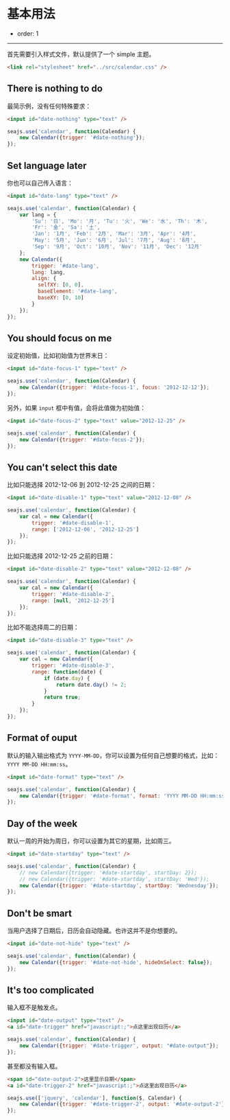 # 基本用法

- order: 1

------------

首先需要引入样式文件，默认提供了一个 simple 主题。

````html
<link rel="stylesheet" href="../src/calendar.css" />
````

## There is nothing to do

最简示例，没有任何特殊要求：

````html
<input id="date-nothing" type="text" />
````

````javascript
seajs.use('calendar', function(Calendar) {
    new Calendar({trigger: '#date-nothing'});
});
````

## Set language later

你也可以自己传入语言：

````html
<input id="date-lang" type="text" />
````

````javascript
seajs.use('calendar', function(Calendar) {
    var lang = {
        'Su': '日', 'Mo': '月', 'Tu': '火', 'We': '水', 'Th': '木',
        'Fr': '金', 'Sa': '土',
        'Jan': '1月', 'Feb': '2月', 'Mar': '3月', 'Apr': '4月',
        'May': '5月', 'Jun': '6月', 'Jul': '7月', 'Aug': '8月',
        'Sep': '9月', 'Oct': '10月', 'Nov': '11月', 'Dec': '12月'
    };
    new Calendar({
        trigger: '#date-lang',
        lang: lang,
        align: {
          selfXY: [0, 0],
          baseElement: '#date-lang',
          baseXY: [0, 10]
        }
    });
});
````

## You should focus on me

设定初始值，比如初始值为世界末日：

````html
<input id="date-focus-1" type="text" />
````

````javascript
seajs.use('calendar', function(Calendar) {
    new Calendar({trigger: '#date-focus-1', focus: '2012-12-12'});
});
````

另外，如果 ``input`` 框中有值，会将此值做为初始值：

````html
<input id="date-focus-2" type="text" value="2012-12-25" />
````

````javascript
seajs.use('calendar', function(Calendar) {
    new Calendar({trigger: '#date-focus-2'});
});
````

## You can't select this date

比如只能选择 2012-12-06 到 2012-12-25 之间的日期：

````html
<input id="date-disable-1" type="text" value="2012-12-08" />
````

````javascript
seajs.use('calendar', function(Calendar) {
    var cal = new Calendar({
        trigger: '#date-disable-1',
        range: ['2012-12-06', '2012-12-25']
    });
});
````

比如只能选择 2012-12-25 之前的日期：

````html
<input id="date-disable-2" type="text" value="2012-12-08" />
````

````javascript
seajs.use('calendar', function(Calendar) {
    var cal = new Calendar({
        trigger: '#date-disable-2',
        range: [null, '2012-12-25']
    });
});
````

比如不能选择周二的日期：

````html
<input id="date-disable-3" type="text" />
````

````javascript
seajs.use('calendar', function(Calendar) {
    var cal = new Calendar({
        trigger: '#date-disable-3',
        range: function(date) {
            if (date.day) {
                return date.day() != 2;
            }
            return true;
        }
    });
});
````

## Format of ouput

默认的输入输出格式为 ``YYYY-MM-DD``，你可以设置为任何自己想要的格式，比如：
``YYYY MM-DD HH:mm:ss``。

````html
<input id="date-format" type="text" />
````

````javascript
seajs.use('calendar', function(Calendar) {
    new Calendar({trigger: '#date-format', format: 'YYYY MM-DD HH:mm:ss'});
});
````

## Day of the week

默认一周的开始为周日，你可以设置为其它的星期，比如周三。

````html
<input id="date-startday" type="text" />
````

````javascript
seajs.use('calendar', function(Calendar) {
    // new Calendar({trigger: '#date-startday', startDay: 2});
    // new Calendar({trigger: '#date-startday', startDay: 'Wed'});
    new Calendar({trigger: '#date-startday', startDay: 'Wednesday'});
});
````


## Don't be smart

当用户选择了日期后，日历会自动隐藏。也许这并不是你想要的。

````html
<input id="date-not-hide" type="text" />
````

````javascript
seajs.use('calendar', function(Calendar) {
    new Calendar({trigger: '#date-not-hide', hideOnSelect: false});
});
````


## It's too complicated

输入框不是触发点。

````html
<input id="date-output" type="text" />
<a id="date-trigger" href="javascript:;">点这里出现日历</a>
````

````javascript
seajs.use('calendar', function(Calendar) {
    new Calendar({trigger: '#date-trigger', output: "#date-output"});
});
````

甚至都没有输入框。

````html
<span id="date-output-2">这里显示日期</span>
<a id="date-trigger-2" href="javascript:;">点这里出现日历</a>
````

````javascript
seajs.use(['jquery', 'calendar'], function($, Calendar) {
    new Calendar({trigger: '#date-trigger-2', output: '#date-output-2'});
});
````

